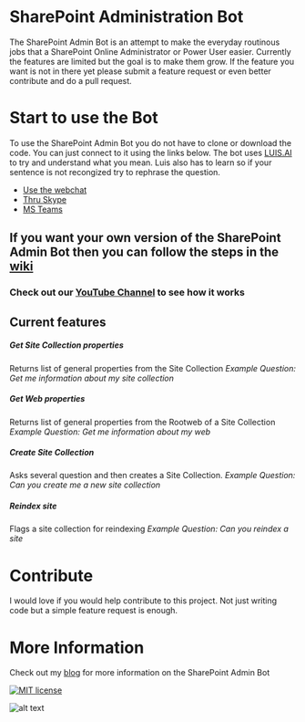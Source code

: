 # SharePoint Administration Bot
The SharePoint Admin Bot is an attempt to make the everyday routinous jobs that a SharePoint Online Administrator or Power User easier.
Currently the features are limited but the goal is to make them grow. If the feature you want is not in there yet please submit a feature request or even better contribute and do a pull request.

# Start to use the Bot
To use the SharePoint Admin Bot you do not have to clone or download the code. You can just connect to it using the links below.
The bot uses [LUIS.AI](https://www.luis.ai) to try and understand what you mean. Luis also has to learn so if your sentence is not recongized try to rephrase the question.

+ [Use the webchat](https://spadminbot.azurewebsites.net)
+ [Thru Skype](https://join.skype.com/bot/3b1b9f8d-3ee6-4bc1-a221-544b58140b74)
+ [MS Teams](https://teams.microsoft.com/l/chat/0/0?users=28:3b1b9f8d-3ee6-4bc1-a221-544b58140b74)

## If you want your own version of the SharePoint Admin Bot then you can follow the steps in the [wiki](https://github.com/RickVanRousselt/SharePointAdminBot/wiki/How-to-Install)

### Check out our [YouTube Channel](https://www.youtube.com/watch?v=Z3y2NhZZKrQ&index=3&list=PLJuydARUjhplEMoGyi1BqS5Vmvy2rm36T) to see how it works 


## Current features
##### Get Site Collection properties
Returns list of general properties from the Site Collection
_Example Question: Get me information about my site collection_
##### Get Web properties
Returns list of general properties from the Rootweb of a Site Collection
_Example Question: Get me information about my web_
##### Create Site Collection
Asks several question and then creates a Site Collection.
_Example Question: Can you create me a new site collection_
##### Reindex site
Flags a site collection for reindexing
_Example Question: Can you reindex a site_



# Contribute
I would love if you would help contribute to this project. Not just writing code but a simple feature request is enough.


# More Information
Check out my [blog](https://www.rickvanrousselt.com/spadminbot/) for more information on the SharePoint Admin Bot

[![MIT license](https://img.shields.io/npm/l/express.svg)](https://github.com/RickVanRousselt/SharePointAdminBot/blob/master/LICENSE)


![alt text](https://www.advantive.nl/wordpress/wp-content/uploads/2016/08/logo_advantive.png "Advantive")
